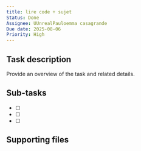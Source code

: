 ```yaml
---
title: lire code + sujet
Status: Done
Assignee: UUnrealPauloemma casagrande
Due date: 2025-08-06
Priority: High
---
```

## Task description
Provide an overview of the task and related details.
  
## Sub-tasks
- [ ]
- [ ]
- [ ]
  
## Supporting files
[](https://www.notion.soundefined)
[](https://www.notion.soundefined)
[](https://www.notion.soundefined)